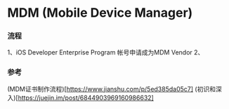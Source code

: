 # MDM (Mobile Device Manager)

### 流程

1、iOS Developer Enterprise Program 帐号申请成为MDM Vendor
2、



### 参考

(MDM证书制作流程)[https://www.jianshu.com/p/5ed385da05c7]
(初识和深入)[https://juejin.im/post/6844903969160986632]